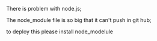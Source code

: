There is problem with node.js;


The node_module file is so big that it can't push in git hub;

to deploy this please install node_modelule
